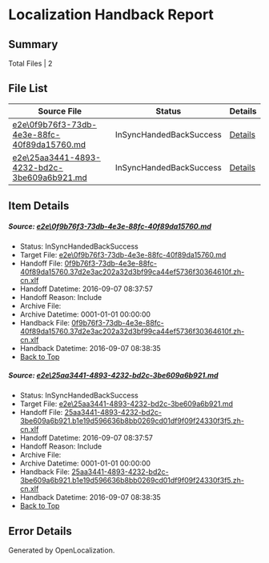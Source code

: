 # <a name='report-top'></a> Localization Handback Report

## Summary
 Total Files | 2

## File List
 Source File | Status | Details 
 ----------- | ------ | ------- 
 [e2e\0f9b76f3-73db-4e3e-88fc-40f89da15760.md](https://github.com/OpenLocalizationTestOrg/ol-test0/blob/918fb48d609487ff93a004c3cb82de31774b8ae7/e2e/0f9b76f3-73db-4e3e-88fc-40f89da15760.md) | InSyncHandedBackSuccess | [Details](#91c22ecce8b0885b6783b2b442debf1dcf1b144c1)
 [e2e\25aa3441-4893-4232-bd2c-3be609a6b921.md](https://github.com/OpenLocalizationTestOrg/ol-test0/blob/918fb48d609487ff93a004c3cb82de31774b8ae7/e2e/25aa3441-4893-4232-bd2c-3be609a6b921.md) | InSyncHandedBackSuccess | [Details](#45c53431aac77798207160b4d17a2dcfc2855c972)

## Item Details
##### <a name='91c22ecce8b0885b6783b2b442debf1dcf1b144c1'></a> Source: [e2e\0f9b76f3-73db-4e3e-88fc-40f89da15760.md](https://github.com/OpenLocalizationTestOrg/ol-test0/blob/918fb48d609487ff93a004c3cb82de31774b8ae7/e2e/0f9b76f3-73db-4e3e-88fc-40f89da15760.md)
* Status: InSyncHandedBackSuccess
* Target File: [e2e\0f9b76f3-73db-4e3e-88fc-40f89da15760.md](https://github.com/OpenLocalizationTestOrg/ol-test0-zhcn/blob/dd1b57f368ade9834b26e81e0d5a909eb55640e3/e2e/0f9b76f3-73db-4e3e-88fc-40f89da15760.md)
* Handoff File: [0f9b76f3-73db-4e3e-88fc-40f89da15760.37d2e3ac202a32d3bf99ca44ef5736f30364610f.zh-cn.xlf](https://github.com/OpenLocalizationTestOrg/ol-test0-handoff/blob/d13314b0c84d9cd745fef1d6be83481bbb54953d/ol-handoff/OpenLocalizationTestOrg/ol-test0-zhcn/ci/ht/0f9b76f3-73db-4e3e-88fc-40f89da15760.37d2e3ac202a32d3bf99ca44ef5736f30364610f.zh-cn.xlf)
* Handoff Datetime: 2016-09-07 08:37:57
* Handoff Reason: Include
* Archive File: 
* Archive Datetime: 0001-01-01 00:00:00
* Handback File: [0f9b76f3-73db-4e3e-88fc-40f89da15760.37d2e3ac202a32d3bf99ca44ef5736f30364610f.zh-cn.xlf](https://github.com/OpenLocalizationTestOrg/ol-test0-handback/blob/f114adabb7f1243432f3719bb1af2b3eb49ce701/ol-handback/OpenLocalizationTestOrg/ol-test0-zhcn/ci/ht/0f9b76f3-73db-4e3e-88fc-40f89da15760.37d2e3ac202a32d3bf99ca44ef5736f30364610f.zh-cn.xlf)
* Handback Datetime: 2016-09-07 08:38:35
* [Back to Top](#report-top)

##### <a name='45c53431aac77798207160b4d17a2dcfc2855c972'></a> Source: [e2e\25aa3441-4893-4232-bd2c-3be609a6b921.md](https://github.com/OpenLocalizationTestOrg/ol-test0/blob/918fb48d609487ff93a004c3cb82de31774b8ae7/e2e/25aa3441-4893-4232-bd2c-3be609a6b921.md)
* Status: InSyncHandedBackSuccess
* Target File: [e2e\25aa3441-4893-4232-bd2c-3be609a6b921.md](https://github.com/OpenLocalizationTestOrg/ol-test0-zhcn/blob/dd1b57f368ade9834b26e81e0d5a909eb55640e3/e2e/25aa3441-4893-4232-bd2c-3be609a6b921.md)
* Handoff File: [25aa3441-4893-4232-bd2c-3be609a6b921.b1e19d596636b8bb0269cd01df9f09f24330f3f5.zh-cn.xlf](https://github.com/OpenLocalizationTestOrg/ol-test0-handoff/blob/d13314b0c84d9cd745fef1d6be83481bbb54953d/ol-handoff/OpenLocalizationTestOrg/ol-test0-zhcn/ci/ht/25aa3441-4893-4232-bd2c-3be609a6b921.b1e19d596636b8bb0269cd01df9f09f24330f3f5.zh-cn.xlf)
* Handoff Datetime: 2016-09-07 08:37:57
* Handoff Reason: Include
* Archive File: 
* Archive Datetime: 0001-01-01 00:00:00
* Handback File: [25aa3441-4893-4232-bd2c-3be609a6b921.b1e19d596636b8bb0269cd01df9f09f24330f3f5.zh-cn.xlf](https://github.com/OpenLocalizationTestOrg/ol-test0-handback/blob/f114adabb7f1243432f3719bb1af2b3eb49ce701/ol-handback/OpenLocalizationTestOrg/ol-test0-zhcn/ci/ht/25aa3441-4893-4232-bd2c-3be609a6b921.b1e19d596636b8bb0269cd01df9f09f24330f3f5.zh-cn.xlf)
* Handback Datetime: 2016-09-07 08:38:35
* [Back to Top](#report-top)


## Error Details

Generated by OpenLocalization.
